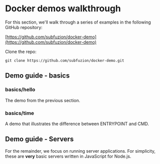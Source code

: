# Docker demos walkthrough

For this section, we'll walk through a series of examples in the following GitHub repository:

[https://github.com/subfuzion/docker-demo](https://github.com/subfuzion/docker-demo)

Clone the repo:

```text
git clone https://github.com/subfuzion/docker-demo.git
```

## Demo guide - basics

### basics/hello

The demo from the previous section.

### basics/time

A demo that illustrates the difference between ENTRYPOINT and CMD.

## Demo guide - Servers

For the remainder, we focus on running server applications. For simplicity, these are **very** basic servers written in JavaScript for Node.js.









